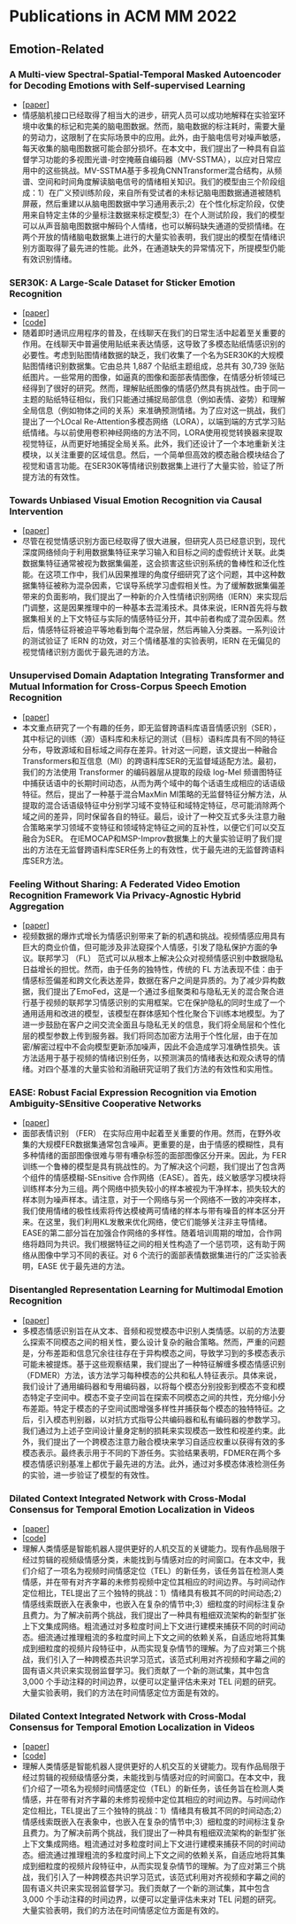 # Publications in ACM MM 2022

## Emotion-Related
### A Multi-view Spectral-Spatial-Temporal Masked Autoencoder for Decoding Emotions with Self-supervised Learning
 - [[paper](https://dl.acm.org/doi/10.1145/3503161.3548243)]
 - 情感脑机接口已经取得了相当大的进步，研究人员可以成功地解释在实验室环境中收集的标记和完美的脑电图数据。然而，脑电数据的标注耗时，需要大量的劳动力，这限制了在实际场景中的应用。此外，由于脑电信号对噪声敏感，每天收集的脑电图数据可能会部分损坏。在本文中，我们提出了一种具有自监督学习功能的多视图光谱-时空掩蔽自编码器（MV-SSTMA），以应对日常应用中的这些挑战。MV-SSTMA基于多视角CNNTransformer混合结构，从频谱、空间和时间角度解读脑电信号的情绪相关知识。我们的模型由三个阶段组成：1）在广义预训练阶段，来自所有受试者的未标记脑电图数据通道被随机屏蔽，然后重建以从脑电图数据中学习通用表示;2）在个性化标定阶段，仅使用来自特定主体的少量标注数据来标定模型;3）在个人测试阶段，我们的模型可以从声音脑电图数据中解码个人情绪，也可以解码缺失通道的受损情绪。在两个开放的情绪脑电数据集上进行的大量实验表明，我们提出的模型在情绪识别方面取得了最先进的性能。此外，在通道缺失的异常情况下，所提模型仍能有效识别情绪。

### SER30K: A Large-Scale Dataset for Sticker Emotion Recognition
 - [[paper](https://dl.acm.org/doi/10.1145/3503161.3548407)]
 - [[code](https://github.com/nku-shengzheliu/SER30K)]
 - 随着即时通讯应用程序的普及，在线聊天在我们的日常生活中起着至关重要的作用。在线聊天中普遍使用贴纸来表达情感，这导致了多模态贴纸情感识别的必要性。考虑到贴图情绪数据的缺乏，我们收集了一个名为SER30K的大规模贴图情绪识别数据集。它由总共 1,887 个贴纸主题组成，总共有 30,739 张贴纸图片。一些常用的图像，如逼真的图像和面部表情图像，在情感分析领域已经得到了很好的研究。然而，理解贴纸图像的情感仍然具有挑战性。由于同一主题的贴纸特征相似，我们只能通过捕捉局部信息（例如表情、姿势）和理解全局信息（例如物体之间的关系）来准确预测情绪。为了应对这一挑战，我们提出了一个LOcal Re-Attention多模态网络（LORA），以端到端的方式学习贴纸情绪。与以前使用卷积神经网络的方法不同，LORA使用视觉转换器来提取视觉特征，从而更好地捕捉全局关系。此外，我们还设计了一个本地重新关注模块，以关注重要的区域信息。然后，一个简单但高效的模态融合模块结合了视觉和语言功能。在SER30K等情绪识别数据集上进行了大量实验，验证了所提方法的有效性。

### Towards Unbiased Visual Emotion Recognition via Causal Intervention
 - [[paper](https://dl.acm.org/doi/10.1145/3503161.3547936)]
 - 尽管在视觉情感识别方面已经取得了很大进展，但研究人员已经意识到，现代深度网络倾向于利用数据集特征来学习输入和目标之间的虚假统计关联。此类数据集特征通常被视为数据集偏差，这会损害这些识别系统的鲁棒性和泛化性能。在这项工作中，我们从因果推理的角度仔细研究了这个问题，其中这种数据集特征被称为混杂因素，它误导系统学习虚假相关性。为了缓解数据集偏差带来的负面影响，我们提出了一种新的介入性情绪识别网络（IERN）来实现后门调整，这是因果推理中的一种基本去混淆技术。具体来说，IERN首先将与数据集相关的上下文特征与实际的情感特征分开，其中前者构成了混杂因素。然后，情感特征将被迫平等地看到每个混杂层，然后再输入分类器。一系列设计的测试验证了 IERN 的功效，对三个情绪基准的实验表明，IERN 在无偏见的视觉情绪识别方面优于最先进的方法。

 ### Unsupervised Domain Adaptation Integrating Transformer and Mutual Information for Cross-Corpus Speech Emotion Recognition
 - [[paper](https://dl.acm.org/doi/10.1145/3503161.3548328)]
 - 本文重点研究了一个有趣的任务，即无监督跨语料库语音情感识别（SER），其中标记的训练（源）语料库和未标记的测试（目标）语料库具有不同的特征分布，导致源域和目标域之间存在差异。针对这一问题，该文提出一种融合Transformers和互信息（MI）的跨语料库SER的无监督域适配方法。最初，我们的方法使用 Transformer 的编码器层从提取的段级 log-Mel 频谱图特征中捕获话语中的长期时间动态，从而为两个域中的每个话语生成相应的话语级特征。然后，提出了一种基于混合MaxMin MI策略的无监督特征分解方法，从提取的混合话语级特征中分别学习域不变特征和域特定特征，尽可能消除两个域之间的差异，同时保留各自的特征。最后，设计了一种交互式多头注意力融合策略来学习领域不变特征和领域特定特征之间的互补性，以便它们可以交互融合为SER。 在IEMOCAP和MSP-Improv数据集上的大量实验证明了我们提出的方法在无监督跨语料库SER任务上的有效性，优于最先进的无监督跨语料库SER方法。

### Feeling Without Sharing: A Federated Video Emotion Recognition Framework Via Privacy-Agnostic Hybrid Aggregation
 - [[paper](https://dl.acm.org/doi/10.1145/3503161.3548278)]
 - 视频数据的爆炸式增长为情感识别带来了新的机遇和挑战。视频情感应用具有巨大的商业价值，但可能涉及非法窥探个人情感，引发了隐私保护方面的争议。联邦学习 （FL） 范式可以从根本上解决公众对视频情感识别中数据隐私日益增长的担忧。然而，由于任务的独特性，传统的 FL 方法表现不佳：由于情感标签偏差和跨文化表达差异，数据在客户之间是异质的。为了减少异构数据，我们提出了EmoFed，这是一个通过多组聚类和与隐私无关的混合聚合进行基于视频的联邦学习情感识别的实用框架。它在保护隐私的同时生成了一个通用适用和改进的模型，该模型在群体感知个性化聚合下训练本地模型。为了进一步鼓励在客户之间交流全面且与隐私无关的信息，我们将全局层和个性化层的模型参数上传到服务器。我们将同态加密方法用于个性化层，由于在加密/解密过程中不会向模型更新添加噪声，因此不会造成学习准确性损失。该方法适用于基于视频的情绪识别任务，以预测演员的情绪表达和观众诱导的情绪。对四个基准的大量实验和消融研究证明了我们方法的有效性和实用性。

### EASE: Robust Facial Expression Recognition via Emotion Ambiguity-SEnsitive Cooperative Networks
 - [[paper](https://dl.acm.org/doi/10.1145/3503161.3548005)]
 - 面部表情识别 （FER） 在实际应用中起着至关重要的作用。然而，在野外收集的大规模FER数据集通常包含噪声。更重要的是，由于情感的模糊性，具有多种情绪的面部图像很难与带有嘈杂标签的面部图像区分开来。因此，为 FER 训练一个鲁棒的模型是具有挑战性的。为了解决这个问题，我们提出了包含两个组件的情感模糊-SEnsitive 合作网络（EASE）。首先，歧义敏感学习模块将训练样本分为三组。两个网络中损失较小的样本被视为干净样本，损失较大的样本则为噪声样本。请注意，对于一个网络与另一个网络不一致的冲突样本，我们使用情绪的极性线索将传达模棱两可情绪的样本与带有噪音的样本区分开来。在这里，我们利用KL发散来优化网络，使它们能够关注非主导情绪。EASE的第二部分旨在加强合作网络的多样性。随着培训周期的增加，合作网络将趋同为共识。我们根据特征之间的相关性构造了一个惩罚项，这有助于网络从图像中学习不同的表征。对 6 个流行的面部表情数据集进行的广泛实验表明，EASE 优于最先进的方法。

### Disentangled Representation Learning for Multimodal Emotion Recognition
 - [[paper](https://dl.acm.org/doi/10.1145/3503161.3547754)]
 - 多模态情感识别旨在从文本、音频和视觉模态中识别人类情感。以前的方法要么探索不同模态之间的相关性，要么设计复杂的融合策略。然而，严重的问题是，分布差距和信息冗余往往存在于异构模态之间，导致学习到的多模态表示可能未被提炼。基于这些观察结果，我们提出了一种特征解缠多模态情感识别（FDMER）方法，该方法学习每种模态的公共和私人特征表示。具体来说，我们设计了通用编码器和专用编码器，以将每个模态分别投影到模态不变和模态特定子空间中。模态不变子空间旨在探索不同模态之间的共性，充分缩小分布差距。特定于模态的子空间试图增强多样性并捕获每个模态的独特特征。之后，引入模态判别器，以对抗方式指导公共编码器和私有编码器的参数学习。我们通过为上述子空间设计量身定制的损耗来实现模态一致性和视差约束。此外，我们提出了一个跨模态注意力融合模块来学习自适应权重以获得有效的多模态表示。最终表示用于不同的下游任务。实验结果表明，FDMER在两个多模态情感识别基准上都优于最先进的方法。此外，通过对多模态体液检测任务的实验，进一步验证了模型的有效性。

### Dilated Context Integrated Network with Cross-Modal Consensus for Temporal Emotion Localization in Videos
 - [[paper](https://dl.acm.org/doi/10.1145/3503161.3547886)]
 - [[code](https://github.com/YYJMJC/Temporal-Emotion-Localization-inVideos)]
 - 理解人类情感是智能机器人提供更好的人机交互的关键能力。现有作品局限于经过剪辑的视频级情感分类，未能找到与情感对应的时间窗口。在本文中，我们介绍了一项名为视频时间情感定位（TEL）的新任务，该任务旨在检测人类情感，并在带有对齐字幕的未修剪视频中定位其相应的时间边界。与时间动作定位相比，TEL提出了三个独特的挑战：1）情绪具有极其不同的时间动态;2）情感线索既嵌入在表象中，也嵌入在复杂的情节中;3）细粒度的时间标注复杂且费力。为了解决前两个挑战，我们提出了一种具有粗细双流架构的新型扩张上下文集成网络。粗流通过对多粒度时间上下文进行建模来捕获不同的时间动态。细流通过推理粗流的多粒度时间上下文之间的依赖关系，自适应地将其集成到细粒度的视频片段特征中，从而实现复杂情节的理解。为了应对第三个挑战，我们引入了一种跨模态共识学习范式，该范式利用对齐视频和字幕之间的固有语义共识来实现弱监督学习。我们贡献了一个新的测试集，其中包含 3,000 个手动注释的时间边界，以便可以定量评估未来对 TEL 问题的研究。大量实验表明，我们的方法在时间情感定位方面是有效的。

### Dilated Context Integrated Network with Cross-Modal Consensus for Temporal Emotion Localization in Videos
 - [[paper](https://dl.acm.org/doi/10.1145/3503161.3547886)]
 - [[code](https://github.com/YYJMJC/Temporal-Emotion-Localization-inVideos)]
 - 理解人类情感是智能机器人提供更好的人机交互的关键能力。现有作品局限于经过剪辑的视频级情感分类，未能找到与情感对应的时间窗口。在本文中，我们介绍了一项名为视频时间情感定位（TEL）的新任务，该任务旨在检测人类情感，并在带有对齐字幕的未修剪视频中定位其相应的时间边界。与时间动作定位相比，TEL提出了三个独特的挑战：1）情绪具有极其不同的时间动态;2）情感线索既嵌入在表象中，也嵌入在复杂的情节中;3）细粒度的时间标注复杂且费力。为了解决前两个挑战，我们提出了一种具有粗细双流架构的新型扩张上下文集成网络。粗流通过对多粒度时间上下文进行建模来捕获不同的时间动态。细流通过推理粗流的多粒度时间上下文之间的依赖关系，自适应地将其集成到细粒度的视频片段特征中，从而实现复杂情节的理解。为了应对第三个挑战，我们引入了一种跨模态共识学习范式，该范式利用对齐视频和字幕之间的固有语义共识来实现弱监督学习。我们贡献了一个新的测试集，其中包含 3,000 个手动注释的时间边界，以便可以定量评估未来对 TEL 问题的研究。大量实验表明，我们的方法在时间情感定位方面是有效的。
